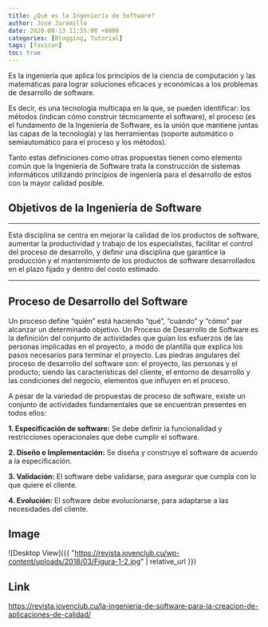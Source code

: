 ```yaml
---
title: ¿Qué es la Ingeniería de Software?
author: José Jaramillo
date: 2020-08-13 11:55:00 +0800
categories: [Blogging, Tutorial]
tags: [favicon]
toc: true
---
```


Es la ingeniería que aplica los principios de la ciencia de computación y las matemáticas para lograr soluciones eficaces y económicas a los problemas de desarrollo de software.

Es decir, es una tecnología multicapa en la que, se pueden identificar: los métodos (indican cómo construir técnicamente el software), el proceso (es el fundamento de la Ingeniería de Software, es la unión que mantiene juntas las capas de la tecnología) y las herramientas (soporte automático o semiautomático para el proceso y los métodos).

Tanto estas definiciones como otras propuestas tienen como elemento común que la Ingeniería de Software trata la construcción de sistemas informáticos utilizando principios de ingeniería para el desarrollo de estos con la mayor calidad posible.

## Objetivos de la Ingeniería de Software

***
Esta disciplina se centra en mejorar la calidad de los productos de software, aumentar la productividad y trabajo de los especialistas, facilitar el control del proceso de desarrollo, y definir una disciplina que garantice la producción y el mantenimiento de los productos de software desarrollados en el plazo fijado y dentro del costo estimado.

***

## Proceso de Desarrollo del Software

Un proceso define “quién” está haciendo “qué”, “cuándo” y “cómo” par alcanzar un determinado objetivo. Un Proceso de Desarrollo de Software es la definición del conjunto de actividades que guían los esfuerzos de las personas implicadas en el proyecto, a modo de plantilla que explica los pasos necesarios para terminar el proyecto. Las piedras angulares del proceso de desarrollo del software son: el proyecto, las personas y el producto; siendo las características del cliente, el entorno de desarrollo y las condiciones del negocio, elementos que influyen en el proceso.

A pesar de la variedad de propuestas de proceso de software, existe un conjunto de actividades fundamentales que se encuentran presentes en todos ellos:

**1. Especificación de software:** Se debe definir la funcionalidad y restricciones operacionales que debe cumplir el software.

**2. Diseño e Implementación:** Se diseña y construye el software de acuerdo a la especificación.

**3. Validación:** El software debe validarse, para asegurar que cumpla con lo que quiere el cliente.

**4. Evolución:** El software debe evolucionarse, para adaptarse a las necesidades del cliente.

## Image

![Desktop View]({{ "https://revista.jovenclub.cu/wp-content/uploads/2018/03/Figura-1-2.jpg" | relative_url }})

## Link

https://revista.jovenclub.cu/la-ingenieria-de-software-para-la-creacion-de-aplicaciones-de-calidad/
